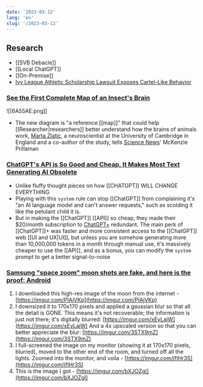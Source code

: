 ```yaml
---
date: '2023-03-12'
lang: 'en'
slug: '/2023-03-12'
---
```


## Research

- [[SVB Debacle]]
- [[Local ChatGPT]]
- [[On-Premise]]
- [Ivy League Athletic Scholarship Lawsuit Exposes Cartel-Like Behavior](https://www.bloomberg.com/opinion/articles/2023-03-11/ivy-league-athletic-scholarship-lawsuit-exposes-cartel-like-behavior)

### [See the First Complete Map of an Insect's Brain](https://www.smithsonianmag.com/smart-news/see-the-first-complete-map-of-an-insects-brain-180981778/)

![[6A55AE.png]]

- The new diagram is "a reference [[map]]" that could help [[Researcher|researchers]] better understand how the brains of animals work, [Marta Zlatic](https://www2.mrc-lmb.cam.ac.uk/group-leaders/t-to-z/marta-zlatic/), a neuroscientist at the University of Cambridge in England and a co-author of the study, tells [Science News](https://www.sciencenews.org/article/brain-insect-fruit-fly-detail-nerve-cell)' McKenzie Prillaman

### [ChatGPT's API is So Good and Cheap, It Makes Most Text Generating AI Obsolete](https://minimaxir.com/2023/03/new-chatgpt-overlord/)

- Unlike fluffy thought pieces on how [[CHATGPT]] WILL CHANGE EVERYTHING
- Playing with this `system` rule can stop [[ChatGPT]] from complaining it's "an AI language model and can't answer requests," such as scolding it like the petulant child it is.
- But in making the [[ChatGPT]] [[API]] so cheap, they made their $20/month subscription to [ChatGPT+](https://techcrunch.com/2023/02/01/openai-launches-chatgpt-plus-starting-at-20-per-month/) redundant. The main perk of [[ChatGPT]]+ was faster and more consistent access to the [[ChatGPT]] web [[UI and UX|UI]], but unless you are somehow generating more than 10,000,000 tokens in a month through manual use, it's massively cheaper to use the [[API]], and as a bonus, you can modify the `system` prompt to get a better signal-to-noise

### [Samsung "space zoom" moon shots are fake, and here is the proof: Android](https://old.reddit.com/r/Android/comments/11nzrb0/samsung_space_zoom_moon_shots_are_fake_and_here/)

1. I downloaded this high-res image of the moon from the internet - [https://imgur.com/PIAjVKp](https://imgur.com/PIAjVKp)
2. I downsized it to 170x170 pixels and applied a gaussian blur so that all the detail is GONE. This means it's not recoverable; the information is just not there; it's digitally blurred: [https://imgur.com/xEyLajW](https://imgur.com/xEyLajW) And a 4x upscaled version so that you can better appreciate the blur: [https://imgur.com/3STX9mZ](https://imgur.com/3STX9mZ)
3. I full-screened the image on my monitor (showing it at 170x170 pixels, blurred), moved to the other end of the room, and turned off all the lights. Zoomed into the monitor, and voila - [https://imgur.com/ifIHr3S](https://imgur.com/ifIHr3S)
4. This is the image I got - [https://imgur.com/bXJOZgI](https://imgur.com/bXJOZgI)
